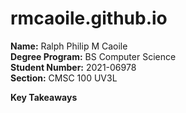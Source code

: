 # rmcaoile.github.io

**Name:** Ralph Philip M Caoile  
**Degree Program:** BS Computer Science  
**Student Number:** 2021-06978  
**Section:** CMSC 100 UV3L  

**Key Takeaways**  